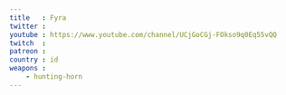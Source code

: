 ```yaml
---
title   : Fyra
twitter : 
youtube : https://www.youtube.com/channel/UCjGoCGj-FOkso9q0Eq55vQQ
twitch  : 
patreon : 
country : id
weapons :
    - hunting-horn
---
```


